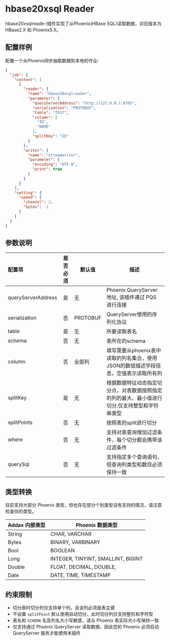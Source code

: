 # hbase20xsql Reader

hbase20xsqlreade r插件实现了从Phoenix(HBase SQL)读取数据，对应版本为 HBase2.X 和 Phoenix5.X。

## 配置样例

配置一个从Phoenix同步抽取数据到本地的作业:

```json
{
  "job": {
    "content": [
      {
        "reader": {
          "name": "hbase20xsqlreader",
          "parameter": {
            "queryServerAddress": "http://127.0.0.1:8765",
            "serialization": "PROTOBUF",
            "table": "TEST",
            "column": [
              "ID",
              "NAME"
            ],
            "splitKey": "ID"
          }
        },
        "writer": {
          "name": "streamwriter",
          "parameter": {
            "encoding": "UTF-8",
            "print": true
          }
        }
      }
    ],
    "setting": {
      "speed": {
        "channel": 3,
        "bytes": -1
      }
    }
  }
}
```

## 参数说明

| 配置项             | 是否必须 | 默认值   | 描述                                                                                          |
| :----------------- | :------: | -------- | --------------------------------------------------------------------------------------- |
| queryServerAddress |    是    | 无       | Phoenix QueryServer 地址, 该插件通过 PQS 进行连接                                             |
| serialization      |    否    | PROTOBUF | QueryServer使用的序列化协议                                                                   |
| table              |    是    | 无       | 所要读取表名                                                                                  |
| schema             |    否    | 无       | 表所在的schema                                                                                |
| column             |    否    | 全部列   | 填写需要从phoenix表中读取的列名集合，使用JSON的数组描述字段信息，空值表示读取所有列           |
| splitKey           |    是    | 无       | 根据数据特征动态指定切分点，对表数据按照指定的列的最大、最小值进行切分,仅支持整型和字符串类型 |
| splitPoints        |    否    | 无       | 按照表的split进行切分                                                                         |
| where              |    否    | 无       | 支持对表查询增加过滤条件，每个切分都会携带该过滤条件                                          |
| querySql           |    否    | 无       | 支持指定多个查询语句，但查询列类型和数目必须保持一致                                          |

## 类型转换

目前支持大部分 Phoenix 类型，但也存在部分个别类型没有支持的情况，请注意检查你的类型。


| Addax 内部类型 | Phoenix 数据类型                   |
| -------------- | ---------------------------------- |
| String         | CHAR, VARCHAR                      |
| Bytes          | BINARY, VARBINARY                  |
| Bool           | BOOLEAN                            |
| Long           | INTEGER, TINYINT, SMALLINT, BIGINT |
| Double         | FLOAT, DECIMAL, DOUBLE,            |
| Date           | DATE, TIME, TIMESTAMP              |

## 约束限制

- 切分表时切分列仅支持单个列，且该列必须是表主键
- 不设置 `splitPoint` 默认使用自动切分，此时切分列仅支持整形和字符型
- 表名和 `SCHEMA` 名及列名大小写敏感，请与 Phoenix 表实际大小写保持一致
- 仅支持通过 Phoenix QueryServer 读取数据，因此您的 Phoenix 必须启动 QueryServer 服务才能使用本插件

